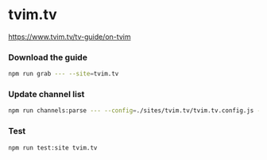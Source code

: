 # tvim.tv

https://www.tvim.tv/tv-guide/on-tvim

### Download the guide

```sh
npm run grab --- --site=tvim.tv
```

### Update channel list

```sh
npm run channels:parse --- --config=./sites/tvim.tv/tvim.tv.config.js --output=./sites/tvim.tv/tvim.tv.channels.xml
```

### Test

```sh
npm run test:site tvim.tv
```
